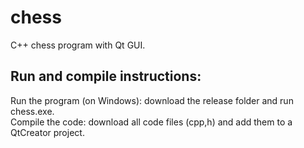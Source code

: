 # chess
C++ chess program with Qt GUI.

## Run and compile instructions:
Run the program (on Windows): download the release folder and run chess.exe.  
Compile the code: download all code files (cpp,h) and add them to a QtCreator project.
